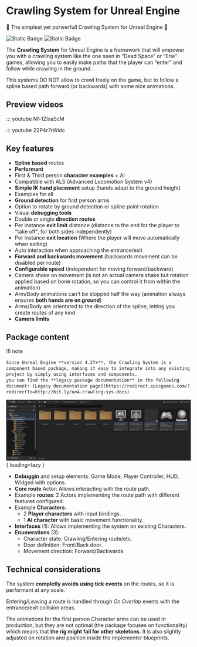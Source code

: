 # Crawling System for Unreal Engine

🎉 The simplest yet porwerfull Crawling System for Unreal Engine 🎉

![Static Badge](https://img.shields.io/badge/Engine_version-4.23%2B%2C_5.0%2B-brightblue?style=for-the-badge&logo=unrealengine&color=lightblue)
![Static Badge](https://img.shields.io/badge/Copies_sold-100%2B-brightblue?style=for-the-badge&color=brightgreen)

The **Crawling System** for Unreal Engine is a framework that will empower you with a crawling system like the one seen in “Dead Space” or “Erie” games, allowing you to easily make paths that the player can “enter” and follow while crawling in the ground.  

This systems DO NOT allow to crawl freely on the game, but to follow a spline based path forward (or backwards) with some nice animations.

## Preview videos
::: youtube Nf-1ZlxaScM  


::: youtube 22P4r7rWidc



## Key features
- **Spline based** routes
- **Performant**
- First & Third person **character examples** + AI
- Compatible with ALS (Advanced Locomotion System v4)
- **Simple IK hand placement** setup (hands adapt to the ground height)
- Examples for all
- **Ground detection** for first person arms
- Option to rotate by ground detection or spline point rotation
- Visual **debugging tools**
- Double or single **direction routes**
- Per instance **exit limit** distance (distance to the end for the player to "take off", for both sides independently)
- Per instance **exit location** (Where the player will move automatically when exiting)
- Auto interaction when approaching the entrance/exit
- **Forward and backwards movement** (backwards movement can be disabled per route)
- **Configurable speed** (independent for moving forward/backward)
- Camera shake on movement (is not an actual camera shake but rotation applied based on bone rotation, so you can control it from within the animation)
- Arm/Body animations can't be stopped half the way (animation always ensures **both hands are on ground**)
- Arms/Body are orientated to the direction of the spline, letting you create routes of any kind
- **Camera limits**

## Package content

!!! note

    Since Unreal Engine **version 4.27+**, the Crawling System is a component based package, making it easy to integrate into any existing project by simply using interfaces and components.
    you can find the **legacy package documentation** in the following document: [Legacy documentation page](https://redirect.epicgames.com/?redirectTo=http://bit.ly/ue4-crawling-sys-docs)



![Package content](./images/cs-package-content.jpg){ loading=lazy }

* **Debuggin** and setup elements: Game Mode, Player Controller, HUD, Widged with options.
* **Core route** Actor: Allows interacting with the route path.
* Example **routes**: 2 Actors implementing the route path with different features configured.
* Example **Characters**: 
    * 2 **Player characters** with input bindings.
    * 1 **AI character** with basic movement functionality.
* **Interfaces** (1): Allows implementing the system on existing Characters.
* **Enumerations** (3):
    * Character state: Crawling/Entering route/etc.
    * Door definition: Front/Back door.
    * Movement direction: Forward/Backwards.



## Technical considerations

The system **completly avoids using tick events** on the routes, so it is performant at any scale.

Entering/Leaving a route is handled through *On Overlap* events with the entrance/exit collision areas.

The animations for the first person Character arms can be used in production, but they are not optimal (the package focuses on functionality) which means that **the rig might fail for other skeletons**. It is also slightly adjusted on rotation and position inside the implementer blueprints.
